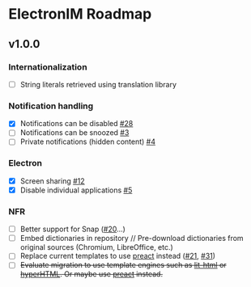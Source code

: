 # ElectronIM Roadmap

## v1.0.0

### Internationalization

- [ ] String literals retrieved using translation library

### Notification handling

- [x] Notifications can be disabled [#28](https://github.com/manusa/electronim/pull/28)
- [ ] Notifications can be snoozed [#3](https://github.com/manusa/electronim/issues/3)
- [ ] Private notifications (hidden content) [#4](https://github.com/manusa/electronim/issues/4)

### Electron

- [x] Screen sharing [#12](https://github.com/manusa/electronim/issues/12)
- [x] Disable individual applications [#5](https://github.com/manusa/electronim/issues/5)

### NFR

- [ ] Better support for Snap ([#20](https://github.com/manusa/electronim/issues/20)...)
- [ ] Embed dictionaries in repository // Pre-download dictionaries from original sources
      (Chromium, LibreOffice, etc.) 
- [ ] Replace current templates to use [preact](https://github.com/preactjs/preact) instead
      ([#21](https://github.com/manusa/electronim/pull/21),
      [#31](https://github.com/manusa/electronim/pull/31))
- [ ] ~~Evaluate migration to use template engines such as [lit-html](https://github.com/Polymer/lit-html)
  or [hyperHTML](https://github.com/WebReflection/hyperHTML). Or maybe use [preact](https://preactjs.com/) instead.~~